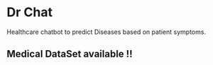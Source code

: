 # Dr Chat
Healthcare chatbot to predict Diseases based on patient symptoms.
<br>


Medical DataSet available !!
---- 
